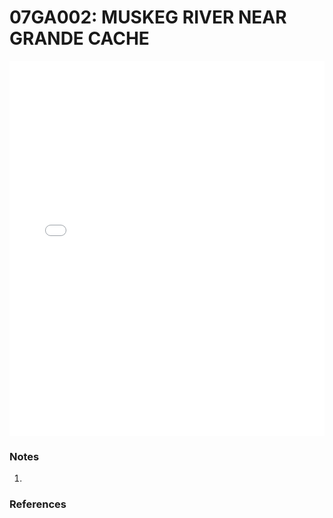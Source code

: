 # 07GA002: MUSKEG RIVER NEAR GRANDE CACHE

<iframe src="/_static/stations/07GA002_fdc.html" width="100%" height="600" frameborder="0"></iframe>

### Notes
1. 

### References

